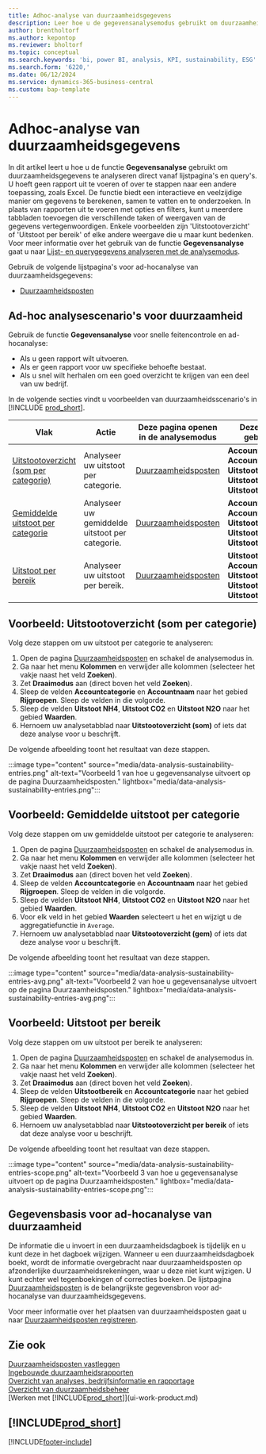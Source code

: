 ```yaml
---
title: Adhoc-analyse van duurzaamheidsgegevens
description: Leer hoe u de gegevensanalysemodus gebruikt om duurzaamheidsgegevens te analyseren.
author: brentholtorf
ms.author: kepontop
ms.reviewer: bholtorf
ms.topic: conceptual
ms.search.keywords: 'bi, power BI, analysis, KPI, sustainability, ESG'
ms.search.form: '6220,'
ms.date: 06/12/2024
ms.service: dynamics-365-business-central
ms.custom: bap-template
---
```


# <a name="ad-hoc-analysis-of-sustainability-data"></a>Adhoc-analyse van duurzaamheidsgegevens

In dit artikel leert u hoe u de functie **Gegevensanalyse** gebruikt om duurzaamheidsgegevens te analyseren direct vanaf lijstpagina's en query's. U hoeft geen rapport uit te voeren of over te stappen naar een andere toepassing, zoals Excel. De functie biedt een interactieve en veelzijdige manier om gegevens te berekenen, samen te vatten en te onderzoeken. In plaats van rapporten uit te voeren met opties en filters, kunt u meerdere tabbladen toevoegen die verschillende taken of weergaven van de gegevens vertegenwoordigen. Enkele voorbeelden zijn 'Uitstootoverzicht' of 'Uitstoot per bereik' of elke andere weergave die u maar kunt bedenken. Voor meer informatie over het gebruik van de functie **Gegevensanalyse** gaat u naar [Lijst- en querygegevens analyseren met de analysemodus](analysis-mode.md).

Gebruik de volgende lijstpagina's voor ad-hocanalyse van duurzaamheidsgegevens:

- [Duurzaamheidsposten](https://businesscentral.dynamics.com/?page=6220)

## <a name="sustainability-ad-hoc-analysis-scenarios"></a>Ad-hoc analysescenario's voor duurzaamheid

Gebruik de functie **Gegevensanalyse** voor snelle feitencontrole en ad-hocanalyse:

- Als u geen rapport wilt uitvoeren.
- Als er geen rapport voor uw specifieke behoefte bestaat.
- Als u snel wilt herhalen om een goed overzicht te krijgen van een deel van uw bedrijf.

In de volgende secties vindt u voorbeelden van duurzaamheidsscenario's in [!INCLUDE [prod_short](includes/prod_short.md)].

| Vlak | Actie | Deze pagina openen in de analysemodus | Deze velden gebruiken |
| ---- | ----- | ------------------------------- |------------------- |
| [Uitstootoverzicht (som per categorie)](#example-emission-overview-sum-by-category) | Analyseer uw uitstoot per categorie. | [Duurzaamheidsposten](https://businesscentral.dynamics.com/?page=6220) | **Accountcategorie**, **Accountnaam**, **Uitstoot NH4**, **Uitstoot CO2** en **Uitstoot N2O**.|
| [Gemiddelde uitstoot per categorie](#example-average-emissions-by-category) | Analyseer uw gemiddelde uitstoot per categorie. | [Duurzaamheidsposten](https://businesscentral.dynamics.com/?page=6220) | **Accountcategorie**, **Accountnaam**, **Uitstoot NH4**, **Uitstoot CO2** en **Uitstoot N2O**.|
| [Uitstoot per bereik](#example-emissions-by-scope) | Analyseer uw uitstoot per bereik. | [Duurzaamheidsposten](https://businesscentral.dynamics.com/?page=6220) | **Uitstootbereik**, **Accountcategorie**, **Uitstoot NH4**, **Uitstoot CO2** en **Uitstoot N2O**.|

## <a name="example-emission-overview-sum-by-category"></a>Voorbeeld: Uitstootoverzicht (som per categorie)

Volg deze stappen om uw uitstoot per categorie te analyseren:

1. Open de pagina [Duurzaamheidsposten](https://businesscentral.dynamics.com/?page=6220) en schakel de analysemodus in.
1. Ga naar het menu **Kolommen** en verwijder alle kolommen (selecteer het vakje naast het veld **Zoeken**).
1. Zet **Draaimodus** aan (direct boven het veld **Zoeken**).
1. Sleep de velden **Accountcategorie** en **Accountnaam** naar het gebied **Rijgroepen**. Sleep de velden in die volgorde.
1. Sleep de velden **Uitstoot NH4**, **Uitstoot CO2** en **Uitstoot N2O** naar het gebied **Waarden**.
1. Hernoem uw analysetabblad naar **Uitstootoverzicht (som)** of iets dat deze analyse voor u beschrijft.

De volgende afbeelding toont het resultaat van deze stappen.

:::image type="content" source="media/data-analysis-sustainability-entries.png" alt-text="Voorbeeld 1 van hoe u gegevensanalyse uitvoert op de pagina Duurzaamheidsposten." lightbox="media/data-analysis-sustainability-entries.png":::

## <a name="example-average-emissions-by-category"></a>Voorbeeld: Gemiddelde uitstoot per categorie

Volg deze stappen om uw gemiddelde uitstoot per categorie te analyseren:

1. Open de pagina [Duurzaamheidsposten](https://businesscentral.dynamics.com/?page=6220) en schakel de analysemodus in.
1. Ga naar het menu **Kolommen** en verwijder alle kolommen (selecteer het vakje naast het veld **Zoeken**).
1. Zet **Draaimodus** aan (direct boven het veld **Zoeken**).
1. Sleep de velden **Accountcategorie** en **Accountnaam** naar het gebied **Rijgroepen**. Sleep de velden in die volgorde.
1. Sleep de velden **Uitstoot NH4**, **Uitstoot CO2** en **Uitstoot N2O** naar het gebied **Waarden**.
1. Voor elk veld in het gebied **Waarden** selecteert u het en wijzigt u de aggregatiefunctie in `Average`.
1. Hernoem uw analysetabblad naar **Uitstootoverzicht (gem)** of iets dat deze analyse voor u beschrijft.

De volgende afbeelding toont het resultaat van deze stappen.

:::image type="content" source="media/data-analysis-sustainability-entries-avg.png" alt-text="Voorbeeld 2 van hoe u gegevensanalyse uitvoert op de pagina Duurzaamheidsposten." lightbox="media/data-analysis-sustainability-entries-avg.png":::

## <a name="example-emissions-by-scope"></a>Voorbeeld: Uitstoot per bereik

Volg deze stappen om uw uitstoot per bereik te analyseren:

1. Open de pagina [Duurzaamheidsposten](https://businesscentral.dynamics.com/?page=6220) en schakel de analysemodus in.
1. Ga naar het menu **Kolommen** en verwijder alle kolommen (selecteer het vakje naast het veld **Zoeken**).
1. Zet **Draaimodus** aan (direct boven het veld **Zoeken**).
1. Sleep de velden **Uitstootbereik** en **Accountcategorie** naar het gebied **Rijgroepen**. Sleep de velden in die volgorde.
1. Sleep de velden **Uitstoot NH4**, **Uitstoot CO2** en **Uitstoot N2O** naar het gebied **Waarden**.
1. Hernoem uw analysetabblad naar **Uitstootoverzicht per bereik** of iets dat deze analyse voor u beschrijft.

De volgende afbeelding toont het resultaat van deze stappen.

:::image type="content" source="media/data-analysis-sustainability-entries-scope.png" alt-text="Voorbeeld 3 van hoe u gegevensanalyse uitvoert op de pagina Duurzaamheidsposten." lightbox="media/data-analysis-sustainability-entries-scope.png":::

## <a name="data-foundation-for-ad-hoc-analysis-on-sustainability"></a>Gegevensbasis voor ad-hocanalyse van duurzaamheid

De informatie die u invoert in een duurzaamheidsdagboek is tijdelijk en u kunt deze in het dagboek wijzigen. Wanneer u een duurzaamheidsdagboek boekt, wordt de informatie overgebracht naar duurzaamheidsposten op afzonderlijke duurzaamheidsrekeningen, waar u deze niet kunt wijzigen. U kunt echter wel tegenboekingen of correcties boeken. De lijstpagina [Duurzaamheidsposten](https://businesscentral.dynamics.com/?page=6220) is de belangrijkste gegevensbron voor ad-hocanalyse van duurzaamheidsgegevens.

Voor meer informatie over het plaatsen van duurzaamheidsposten gaat u naar [Duurzaamheidsposten registreren](finance-sustainability-journal.md).

## <a name="see-also"></a>Zie ook

[Duurzaamheidsposten vastleggen](finance-sustainability-journal.md)  
[Ingebouwde duurzaamheidsrapporten](sustainability-reports.md)   
[Overzicht van analyses, bedrijfsinformatie en rapportage](reports-bi-reporting.md)  
[Overzicht van duurzaamheidsbeheer](finance-manage-sustainability.md)   
[Werken met [!INCLUDE[prod_short](includes/prod_short.md)]](ui-work-product.md)  

## [!INCLUDE[prod_short](includes/free_trial_md.md)]  

[!INCLUDE[footer-include](includes/footer-banner.md)]

